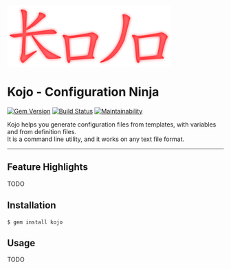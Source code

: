 ![kojo](kojo.png)

Kojo - Configuration Ninja
==================================================

[![Gem Version](https://badge.fury.io/rb/kojo.svg)](https://badge.fury.io/rb/kojo)
[![Build Status](https://travis-ci.com/DannyBen/kojo.svg?branch=master)](https://travis-ci.com/DannyBen/kojo)
[![Maintainability](https://api.codeclimate.com/v1/badges/f24566ad04b5054a2251/maintainability)](https://codeclimate.com/github/DannyBen/kojo/maintainability)

Kojo helps you generate configuration files from templates, with variables 
and from definition files.  
It is a command line utility, and it works on any
text file format.

---

Feature Highlights
--------------------------------------------------

TODO


Installation
--------------------------------------------------

    $ gem install kojo

Usage
--------------------------------------------------

TODO
